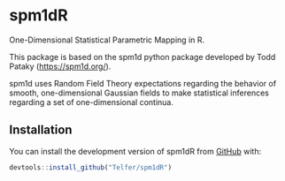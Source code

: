# spm1dR

One-Dimensional Statistical Parametric Mapping in R.

This package is based on the spm1d python package developed by Todd Pataky (https://spm1d.org/).

spm1d uses Random Field Theory expectations regarding the behavior of smooth, one-dimensional Gaussian fields to make statistical inferences regarding a set of one-dimensional continua.

## Installation

You can install the development version of spm1dR from [GitHub](https://github.com/) with:

``` r
devtools::install_github("Telfer/spm1dR")
```
